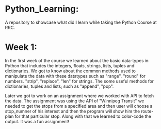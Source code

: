 # Python_Learning:
A repository to showcase what did I learn while taking the Python Course at RRC.

# Week 1:

In the first week of the course we learned about the basic data-types in Python that includes
the integers, floats, strings, lists, tuples and dictionaries. We got to know about the common
methods used to manipulate the data with these datatypes such as "range", "round" for numbers.
"strip", "replace", "len" for strings. The some useful methods for dictionaries, tuples and lists;
such as "append", "pop".

Later we got to work on an assignment where we worked with API to fetch the data.
The assignment was using the API of "Winnipeg Transit" we needed to get the stops from a specified
area and then user will choose a stop_numner of his interest and then the program will show him
the route-plan for that particular stop. Along with that we learned to color-code the output.
It was a fun assignment!
